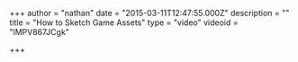 +++
author = "nathan"
date = "2015-03-11T12:47:55.000Z"
description = ""
title = "How to Sketch Game Assets"
type = "video"
videoid = "lMPV867JCgk"

+++

